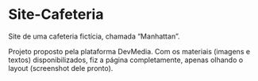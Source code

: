 # Site-Cafeteria
Site de uma cafeteria fictícia, chamada “Manhattan”.

Projeto proposto pela plataforma DevMedia.
Com os materiais (imagens e textos) disponibilizados, fiz a página completamente, apenas olhando o layout (screenshot dele pronto).
